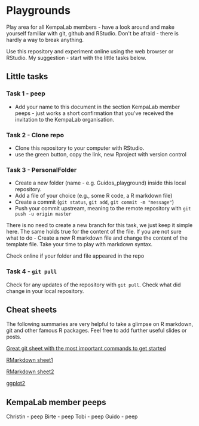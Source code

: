 # Playgrounds
Play area for all KempaLab members - have a look around and make yourself familiar with git, github and RStudio. Don't be afraid - there is hardly a way to break anything. 

Use this repository and experiment online using the web browser or RStudio. My suggestion - start with the little tasks below.

## Little tasks
### Task 1 - peep
* Add your name to this document in the section KempaLab member peeps - just works a short confirmation that you've received the invitation to the KempaLab organisation.

### Task 2 - Clone repo
* Clone this repository to your computer with RStudio. 
* use the green button, copy the link, new Rproject with version control

### Task 3 - PersonalFolder
* Create a new folder (name - e.g. Guidos_playground) inside this local repository. 
* Add a file of your choice (e.g., some R code, a R markdown file)
* Create a commit (`git status`, `git add`, `git commit -m "message"`)
* Push your commit upstream, meaning to the remote repository with `git push -u origin master`

There is no need to create a new branch for this task, we just keep it simple here. The same holds true for the content of the file. If you are not sure what to do - Create a new R markdown file and change the content of the template file. Take your time to play with markdown syntax.

Check online if your folder and file appeared in the repo

### Task 4 - `git pull`
Check for any updates of the repository with `git pull`. Check what did change in your local repository.

## Cheat sheets
The following summaries are very helpful to take a glimpse on R markdown, git and other famous R packages. Feel free to add further useful slides or posts.

[Great git sheet with the most important commands to get started](https://rogerdudler.github.io/git-guide/files/git_cheat_sheet.pdf)

[RMarkdown sheet1](https://www.rstudio.com/wp-content/uploads/2015/02/rmarkdown-cheatsheet.pdf)

[RMarkdown sheet2](https://www.rstudio.com/wp-content/uploads/2015/03/rmarkdown-reference.pdf)

[ggplot2](https://www.rstudio.com/wp-content/uploads/2015/03/ggplot2-cheatsheet.pdf)

## KempaLab member peeps
Christin - peep
Birte - peep
Tobi  - peep
Guido - peep
